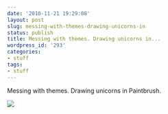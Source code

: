 ```yaml
---
date: '2010-11-21 19:29:08'
layout: post
slug: messing-with-themes-drawing-unicorns-in
status: publish
title: Messing with themes. Drawing unicorns in...
wordpress_id: '293'
categories:
- stuff
tags:
- stuff
---
```


Messing with themes. Drawing unicorns in Paintbrush.

[![](http://gyaresu.org/wp-content/uploads/2010/11/Photo-on-2010-11-21-at-17.35-21.jpg)](http://gyaresu.org/wp-content/uploads/2010/11/Photo-on-2010-11-21-at-17.35-21.jpg)
